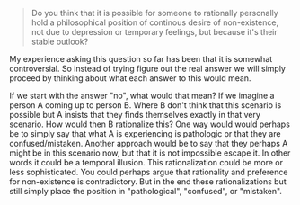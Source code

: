 > Do you think that it is possible for someone to rationally personally hold a philosophical position of continous desire of non-existence, not due to depression or temporary feelings, but because it's their stable outlook?

My experience asking this question so far has been that it is somewhat controversial. So instead of trying figure out the real answer we will simply proceed by thinking about what each answer to this would mean.

If we start with the answer "no", what would that mean? If we imagine a person A coming up to person B. Where B don't think that this scenario is possible but A insists that they finds themselves exactly in that very scenario. How would then B rationalize this? One way would would perhaps be to simply say that what A is experiencing is pathologic or that they are confused/mistaken. Another approach would be to say that they perhaps A might be in this scenario now, but that it is not impossible escape it. In other words it could be a temporal illusion. This rationalization could be more or less sophisticated. You could perhaps argue that rationality and preference for non-existence is contradictory. But in the end these rationalizations but still simply place the position in "pathological", "confused", or "mistaken".